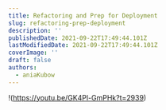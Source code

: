 ```yaml
---
title: Refactoring and Prep for Deployment
slug: refactoring-prep-deployment
description: ''
publishedDate: 2021-09-22T17:49:44.101Z
lastModifiedDate: 2021-09-22T17:49:44.101Z
coverImage: ''
draft: false
authors:
  - aniaKubow
---
```


!(https://youtu.be/GK4Pl-GmPHk?t=2939)
